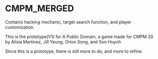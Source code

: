 # CMPM_MERGED
Contains hacking mechanic, target search function, and player customization.

This is the prototype(V1) for A Public Domain, a game made for CMPM 20 by Alisia Martinez, Jill Yeung, Orion Song, and Son Huynh

Since this is a prototype, there is still more to do, and more to refine.

